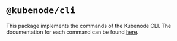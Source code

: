 # `@kubenode/cli`

This package implements the commands of the Kubenode CLI. The documentation for
each command can be found [here](https://github.com/cjihrig/kubenode?tab=readme-ov-file#cli-commands).
